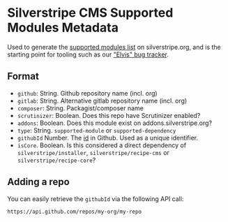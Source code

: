 # Silverstripe CMS Supported Modules Metadata

Used to generate the
[supported modules list](https://www.silverstripe.org/software/addons/silverstripe-commercially-supported-module-list/) on silverstripe.org,
and is the starting point for tooling such as
our ["Elvis" bug tracker](https://github.com/silverstripe/github-issue-search-client).

## Format

 * `github`: String. Github repository name (incl. org)
 * `gitlab`: String. Alternative gitlab repository name (incl. org)
 * `composer`: String. Packagist/composer name
 * `scrutinizer`: Boolean. Does this repo have Scrutinizer enabled?
 * `addons`: Boolean. Does this module exist on addons.silverstripe.org?
 * `type`: String. `supported-module` or `supported-dependency`
 * `githubId` Number. The [id](https://docs.github.com/en/rest/reference/repos#get-a-repository) in Github. Used as a unique identifier.
 * `isCore`. Boolean. Is this considered a direct dependency of `silverstripe/installer`, `silverstripe/recipe-cms` or `silverstripe/recipe-core`?

## Adding a repo

You can easily retrieve the `githubId` via the following API call:

```
https://api.github.com/repos/my-org/my-repo
```